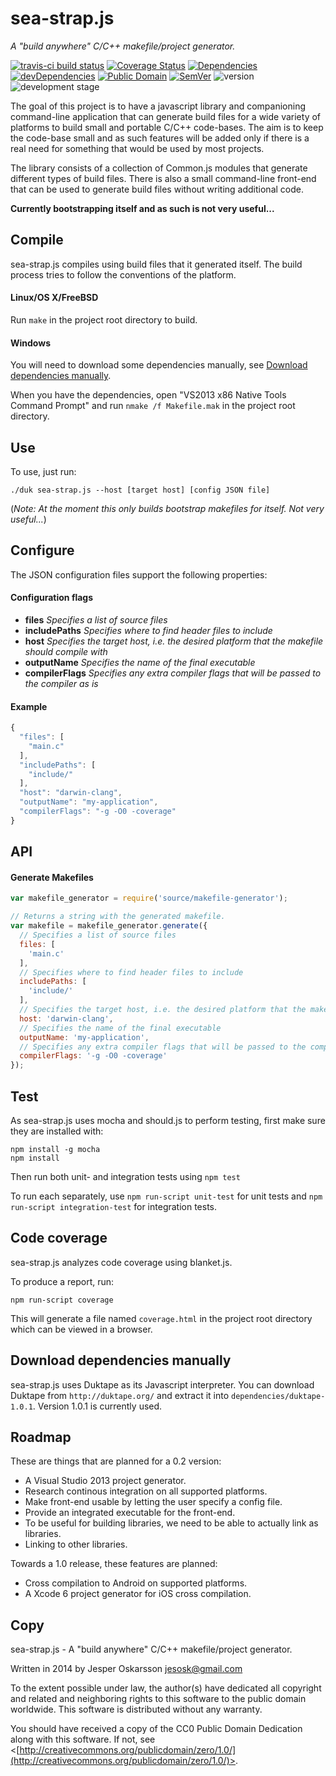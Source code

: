 # sea-strap.js
_A "build anywhere" C/C++ makefile/project generator._

[![travis-ci build status](https://travis-ci.org/redien/sea-strap.js.svg?branch=0.2.0)](https://travis-ci.org/redien/sea-strap.js) [![Coverage Status](https://img.shields.io/coveralls/redien/sea-strap.js.svg)](https://coveralls.io/r/redien/sea-strap.js?branch=master) [![Dependencies](https://david-dm.org/redien/sea-strap.js.svg)](https://david-dm.org/redien/sea-strap.js) [![devDependencies](https://david-dm.org/redien/sea-strap.js/dev-status.svg)](https://david-dm.org/redien/sea-strap.js#info=devDependencies) [![Public Domain](http://img.shields.io/badge/public%20domain%3F-yes-blue.svg)](http://creativecommons.org/publicdomain/zero/1.0/) [![SemVer](http://img.shields.io/badge/SemVer-2.0.0-blue.svg)](http://semver.org/spec/v2.0.0.html) ![version](http://img.shields.io/badge/version-0.1.0-blue.svg) ![development stage](http://img.shields.io/badge/development%20stage-alpha-orange.svg)

The goal of this project is to have a javascript library and companioning command-line application that can generate build files for a wide variety of platforms to build small and portable C/C++ code-bases. The aim is to keep the code-base small and as such features will be added only if there is a real need for something that would be used by most projects.

The library consists of a collection of Common.js modules that generate different types of build files. There is also a small command-line front-end that can be used to generate build files without writing additional code.

**Currently bootstrapping itself and as such is not very useful...**

## Compile
sea-strap.js compiles using build files that it generated itself. The build process tries to follow the conventions of the platform.

#### Linux/OS X/FreeBSD
Run `make` in the project root directory to build.

#### Windows
You will need to download some dependencies manually, see [Download dependencies manually](#download-dependencies-manually).

When you have the dependencies, open "VS2013 x86 Native Tools Command Prompt" and run `nmake /f Makefile.mak` in the project root directory.

## Use
To use, just run:
```
./duk sea-strap.js --host [target host] [config JSON file]
```

(_Note: At the moment this only builds bootstrap makefiles for itself. Not very useful..._)

## Configure
The JSON configuration files support the following properties: 

#### Configuration flags

* **files** *Specifies a list of source files*
* **includePaths** *Specifies where to find header files to include*
* **host** *Specifies the target host, i.e. the desired platform that the makefile should compile with*
* **outputName** *Specifies the name of the final executable*
* **compilerFlags** *Specifies any extra compiler flags that will be passed to the compiler as is*

#### Example

```javascript
{
  "files": [
    "main.c"
  ],
  "includePaths": [
    "include/"
  ],
  "host": "darwin-clang",
  "outputName": "my-application",
  "compilerFlags": "-g -O0 -coverage"
}
```

## API
#### Generate Makefiles
```javascript
var makefile_generator = require('source/makefile-generator');

// Returns a string with the generated makefile.
var makefile = makefile_generator.generate({
  // Specifies a list of source files
  files: [
    'main.c'
  ],
  // Specifies where to find header files to include
  includePaths: [
    'include/'
  ],
  // Specifies the target host, i.e. the desired platform that the makefile should compile with
  host: 'darwin-clang',
  // Specifies the name of the final executable
  outputName: 'my-application',
  // Specifies any extra compiler flags that will be passed to the compiler as is
  compilerFlags: '-g -O0 -coverage'
});
```

## Test
As sea-strap.js uses mocha and should.js to perform testing, first make sure they are installed with:
```
npm install -g mocha
npm install
```

Then run both unit- and integration tests using `npm test`

To run each separately, use `npm run-script unit-test` for unit tests and `npm run-script integration-test` for integration tests.

## Code coverage
sea-strap.js analyzes code coverage using blanket.js.

To produce a report, run:
```
npm run-script coverage
```

This will generate a file named `coverage.html` in the project root directory which can be viewed in a browser.

## Download dependencies manually
sea-strap.js uses Duktape as its Javascript interpreter. You can download Duktape from `http://duktape.org/` and extract it into `dependencies/duktape-1.0.1`. Version 1.0.1 is currently used.

## Roadmap
These are things that are planned for a 0.2 version:
* A Visual Studio 2013 project generator.
* Research continous integration on all supported platforms.
* Make front-end usable by letting the user specify a config file.
* Provide an integrated executable for the front-end.
* To be useful for building libraries, we need to be able to actually link as libraries.
* Linking to other libraries.

Towards a 1.0 release, these features are planned:
* Cross compilation to Android on supported platforms.
* A Xcode 6 project generator for iOS cross compilation.

## Copy
sea-strap.js - A "build anywhere" C/C++ makefile/project generator.

Written in 2014 by Jesper Oskarsson jesosk@gmail.com

To the extent possible under law, the author(s) have dedicated all copyright
and related and neighboring rights to this software to the public domain worldwide.
This software is distributed without any warranty.

You should have received a copy of the CC0 Public Domain Dedication along with this software.
If not, see <[http://creativecommons.org/publicdomain/zero/1.0/](http://creativecommons.org/publicdomain/zero/1.0/)>.
